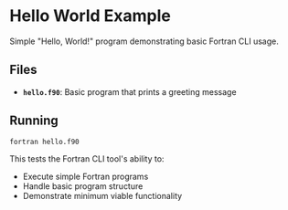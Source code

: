 # Hello World Example

Simple "Hello, World!" program demonstrating basic Fortran CLI usage.

## Files

- **`hello.f90`**: Basic program that prints a greeting message

## Running

```bash
fortran hello.f90
```

This tests the Fortran CLI tool's ability to:
- Execute simple Fortran programs
- Handle basic program structure
- Demonstrate minimum viable functionality